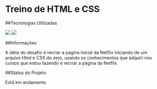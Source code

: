 <h1>Treino de HTML e CSS</h1>

##Tecnologias Utilizadas

<div>
<img src="https://img.shields.io/badge/HTML5-E34F26?style=for-the-badge&logo=html5&logoColor=white">  <img src="https://img.shields.io/badge/CSS3-1572B6?style=for-the-badge&logo=css3&logoColor=white">
</div>

##Informações

A idéia do desafio é recriar a pagina inicial da Netflix iniciando de um arquivo Html e CSS do zero, usando os conhecimentos que adquiri nos cursos que estou fazendo e recriar a página da Netflix

##Status do Projeto

Está em andamento.
